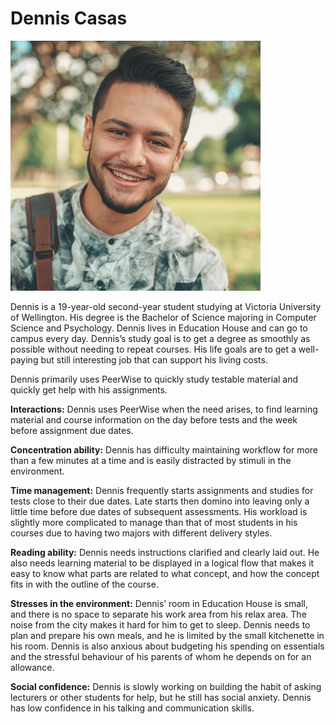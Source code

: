  # Dennis Casas

<img src="persona-images/dennis-small.png" alt="Dennis Casas" width="400" height="400">

Dennis is a 19-year-old second-year student studying at Victoria University of Wellington. His degree is the Bachelor of Science majoring in Computer Science and Psychology. Dennis lives in Education House and can go to campus every day. Dennis’s study goal is to get a degree as smoothly as possible without needing to repeat courses. His life goals are to get a well-paying but still interesting job that can support his living costs.    

Dennis primarily uses PeerWise to quickly study testable material and quickly get help with his assignments.  

**Interactions:**
Dennis uses PeerWise when the need arises, to find learning material and course information on the day before tests and the week before assignment due dates.  

**Concentration ability:**
Dennis has difficulty maintaining workflow for more than a few minutes at a time and is easily distracted by stimuli in the environment.  

**Time management:**
Dennis frequently starts assignments and studies for tests close to their due dates. Late starts then domino into leaving only a little time before due dates of subsequent assessments. His workload is slightly more complicated to manage than that of most students in his courses due to having two majors with different delivery styles.  

**Reading ability:**
Dennis needs instructions clarified and clearly laid out. He also needs learning material to be displayed in a logical flow that makes it easy to know what parts are related to what concept, and how the concept fits in with the outline of the course.  

**Stresses in the environment:**
Dennis’ room in Education House is small, and there is no space to separate his work area from his relax area. The noise from the city makes it hard for him to get to sleep. Dennis needs to plan and prepare his own meals, and he is limited by the small kitchenette in his room. Dennis is also anxious about budgeting his spending on essentials and the stressful behaviour of his parents of whom he depends on for an allowance.  

**Social confidence:**
Dennis is slowly working on building the habit of asking lecturers or other students for help, but he still has social anxiety. Dennis has low confidence in his talking and communication skills.
